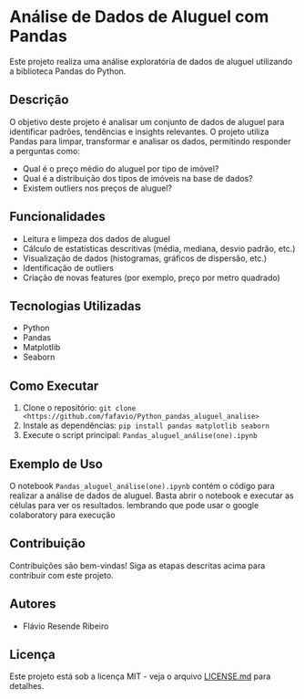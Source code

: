 # Análise de Dados de Aluguel com Pandas

Este projeto realiza uma análise exploratória de dados de aluguel utilizando a biblioteca Pandas do Python.

## Descrição

O objetivo deste projeto é analisar um conjunto de dados de aluguel para identificar padrões, tendências e insights relevantes. O projeto utiliza Pandas para limpar, transformar e analisar os dados, permitindo responder a perguntas como:

*   Qual é o preço médio do aluguel por tipo de imóvel?
*   Qual é a distribuição dos tipos de imóveis na base de dados?
*   Existem outliers nos preços de aluguel?

## Funcionalidades

*   Leitura e limpeza dos dados de aluguel
*   Cálculo de estatísticas descritivas (média, mediana, desvio padrão, etc.)
*   Visualização de dados (histogramas, gráficos de dispersão, etc.)
*   Identificação de outliers
*   Criação de novas features (por exemplo, preço por metro quadrado)

## Tecnologias Utilizadas

*   Python
*   Pandas
*   Matplotlib
*   Seaborn

## Como Executar

1.  Clone o repositório: `git clone <https://github.com/fafavio/Python_pandas_aluguel_analise>`
2.  Instale as dependências: `pip install pandas matplotlib seaborn`
3.  Execute o script principal: `Pandas_aluguel_análise(one).ipynb`

## Exemplo de Uso

O notebook `Pandas_aluguel_análise(one).ipynb` contém o código para realizar a análise de dados de aluguel. Basta abrir o notebook e executar as células para ver os resultados. lembrando que pode usar o google colaboratory para execução

## Contribuição

Contribuições são bem-vindas! Siga as etapas descritas acima para contribuir com este projeto.

## Autores

*   Flávio Resende Ribeiro

## Licença

Este projeto está sob a licença MIT - veja o arquivo [LICENSE.md](LICENSE.md) para detalhes.
